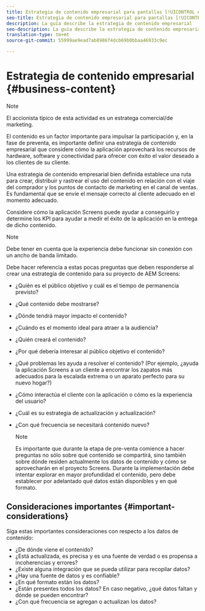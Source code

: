 ```yaml
---
title: Estrategia de contenido empresarial para pantallas [!UICONTROL AEM]
seo-title: Estrategia de contenido empresarial para pantallas [!UICONTROL AEM]
description: La guía describe la estrategia de contenido empresarial
seo-description: La guía describe la estrategia de contenido empresarial
translation-type: tm+mt
source-git-commit: 55999ae9ead7ab8986f4dcb69b0bbaa46933c9ec

---
```



# Estrategia de contenido empresarial {#business-content}

>[!NOTE]
>
>El accionista típico de esta actividad es un estratega comercial/de marketing.

El contenido es un factor importante para impulsar la participación y, en la fase de preventa, es importante definir una estrategia de contenido empresarial que considere cómo la aplicación aprovechará los recursos de hardware, software y conectividad para ofrecer con éxito el valor deseado a los clientes de su cliente.

Una estrategia de contenido empresarial bien definida establece una ruta para crear, distribuir y rastrear el uso del contenido en relación con el viaje del comprador y los puntos de contacto de marketing en el canal de ventas. Es fundamental que se envíe el mensaje correcto al cliente adecuado en el momento adecuado.

Considere cómo la aplicación Screens puede ayudar a conseguirlo y determine los KPI para ayudar a medir el éxito de la aplicación en la entrega de dicho contenido.

>[!NOTE]
>
>Debe tener en cuenta que la experiencia debe funcionar sin conexión con un ancho de banda limitado.

Debe hacer referencia a estas pocas preguntas que deben responderse al crear una estrategia de contenido para su proyecto de AEM Screens:

* ¿Quién es el público objetivo y cuál es el tiempo de permanencia previsto?
* ¿Qué contenido debe mostrarse?
* ¿Dónde tendrá mayor impacto el contenido?
* ¿Cuándo es el momento ideal para atraer a la audiencia?
* ¿Quién creará el contenido?
* ¿Por qué debería interesar al público objetivo el contenido?
* ¿Qué problemas les ayuda a resolver el contenido? (Por ejemplo, ¿ayuda la aplicación Screens a un cliente a encontrar los zapatos más adecuados para la escalada extrema o un aparato perfecto para su nuevo hogar?)
* ¿Cómo interactúa el cliente con la aplicación o cómo es la experiencia del usuario?
* ¿Cuál es su estrategia de actualización y actualización?
* ¿Con qué frecuencia se necesitará contenido nuevo?

   >[!NOTE]
   >
   >Es importante que durante la etapa de pre-venta comience a hacer preguntas no sólo sobre qué contenido se compartirá, sino también sobre dónde residen actualmente los datos de contenido y cómo se aprovecharán en el proyecto Screens. Durante la implementación debe intentar explorar en mayor profundidad el contenido, pero debe establecer por adelantado qué datos están disponibles y en qué formato.

## Consideraciones importantes {#important-considerations}

Siga estas importantes consideraciones con respecto a los datos de contenido:

* ¿De dónde viene el contenido?
* ¿Está actualizada, es precisa y es una fuente de verdad o es propensa a incoherencias y errores?
* ¿Existe alguna integración que se pueda utilizar para recopilar datos?
* ¿Hay una fuente de datos y es confiable?
* ¿En qué formato están los datos?
* ¿Están presentes todos los datos? En caso negativo, ¿qué datos faltan y dónde se pueden encontrar?
* ¿Con qué frecuencia se agregan o actualizan los datos?
